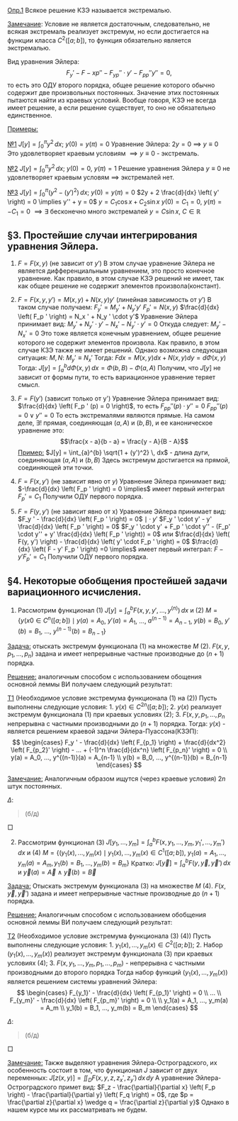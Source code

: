 <u>Опр.1</u> 
    Всякое решение КЗЭ называется экстремалью.

<u>Замечание</u>:
    Условие не является достаточным, следовательно, не всякая экстремаль реализует экстремум, но если достигается на функции класса $C^2([a;b])$, то функция обязательно является экстремалью.

Вид уравнения Эйлера:
    $$F_y ' - F-{xp} '' - F_{yp} '' \cdot y' - F_{pp} '' y'' = 0,$$
    то есть это ОДУ второго порядка, общее решение которого обычно содержит две произвольных постоянных.
    Значение этих постоянных пытаются найти из краевых условий.
    Вообще говоря, КЗЭ не всегда имеет решение, а если решение существует, то оно не обязательно единственное.

<u>Примеры:</u>

<u>№1</u>
    $J[y] = \int_{0}^{\pi} y^2 \, dx$; $y(0) = y(\pi) = 0$
    Уравнение Эйлера: $2y = 0$ $\implies$ $y \equiv 0$
    Это удовлетворяет краевым условиям $\implies y \equiv 0$ - экстремаль.

<u>№2</u>
    $J[y] = \int_{0}^{\pi} y^2 \, dx$; $y(0) = 0$, $y(\pi) = 1$
    Решение уравнения Эйлера $y \equiv 0$ не удовлетворяет краевым условям $\implies$ экстремалей нет.

<u>№3</u>
    $J[y] = \int_{0}^{\pi} (y^2 - (y')^2) \, dx$; $y(0) = y(\pi) = 0$
    $2y + 2 \frac{d}{dx} \left( y' \right) = 0 \implies y'' + y = 0$
    $y = C_1 \cos x + C_2 \sin x$
    $y(0) = C_1 = 0$, $y(\pi) = - C_1 = 0$ $\implies \exists$ бесконечно много экстремалей $y = C \sin x$, $C \in \mathbb{R}$

## §3. Простейшие случаи интегрирования уравнения Эйлера.

1. $F = F(x, y)$ (не зависит от $y'$)
    В этом случае уравнение Эйлера не является дифференциальным уравнением, это просто конечное уравнение.
    Как правило, в этом случае КЗЭ решений не имеет, так как общее решение не содержит элементов произвола(констант).

2. $F = F(x,y,y') = M(x, y) + N(x, y) y'$
    (линейная зависимость от $y'$)
    В таком случае получаем:
    $F_y ' = M_y ' + N_y ' y'$
    $F_p ' = N(x, y)$
    $\frac{d}{dx} \left( F_p ' \right) = N_x ' + N_y ' \cdot y'$
    Уравнение Эйлера принимает вид:
    $M_y ' + N_y ' \cdot y' - N_x ' - N_y ' \cdot y' = 0$
    Откуда следует: $M_y ' - N_x ' = 0$
    Это тоже является конечным уравнением, общее решение которого не содержит элементов произвола.
    Как правило, в этом случае КЗЭ также не имеет решений.
    Однако возможна следующая ситуация: $M, N$: $M_y ' \equiv N_x '$
    Тогда: $Fdx = M(x,y)dx + N(x,y)dy = d\Phi (x,y)$
    Тогда: $J[y] = \int_{a}^{b} d\Phi (x, y) \, dx = \Phi (b, B) - \Phi (a, A)$
    Получим, что $J[y]$ не зависит от формы пути, то есть вариационное уравнение теряет смысл.

3. $F = F(y')$ (зависит только от y')
    Уравнение Эйлера принимает вид:
    $\frac{d}{dx} \left( F_p ' (p) = 0 \right)$, то есть $F_{pp} '' (p) \cdot y'' = 0$
    $F_{pp} '' (p) = 0 \vee y'' =0$
    То есть экстремалями являются прямые.
    На самом деле, $\exists !$ прямая, соединяющая $(a, A)$ и $(b, B)$, и ее каноническое уравнение это:
    $$\frac{x - a}{b - a} = \frac{y - A}{B - A}$$
    <u>Пример:</u>
    $J[y] = \int_{a}^{b} \sqrt{1 + (y')^2} \, dx$ - длина дуги, соединяющая $(a, A)$ и $(b, B)$
    Здесь экстремум достигается на прямой, соединяющей эти точки.

4. $F = F(x,y')$ (не зависит явно от $y$)
    Уравнение Эйлера принимает вид:
    $-\frac{d}{dx} \left( F_p ' \right) = 0 \implies$ имеет первый интеграл $F_p ' = C_1$
    Получили ОДУ первого порядка.

5. $F = F(y, y')$ (не зависит явно от x)
    Уравнение Эйлера принимает вид:
    $F_y ' - \frac{d}{dx} \left( F_p ' \right) = 0$ $\mid \cdot y'$
    $F_y ' \cdot y' - y' \frac{d}{dx} \left( F_p ' \right) = 0$
    $F_y ' \cdot y' + F_p ' \cdot y'' - (F_p' \cdot y'' + y' \frac{d}{dx} \left( F_p ' \right)) = 0$
    или $\frac{d}{dx} \left( F(y, y') \right) - \frac{d}{dx} \left( y' \cdot F_p ' \right) = 0$
    $\frac{d}{dx} \left( F - y' F_p ' \right) =0 \implies$ имеет первый интеграл:
    $F - y'F_p' = C_1$
    Получили ОДУ первого порядка.

## §4. Некоторые обобщения простейшей задачи вариационного исчисления.

1. Рассмотрим функционал $(1)$ $J[y] = \int_{a}^{b} F(x, y, y', ..., y^{(n)}) \, dx$
    и $(2)$ $M = \{y(x0 \in C^n ([a;b]) \mid y(a) = A_0$, $y'(a) = A_1$, ..., $a^{(n-1)} = A_{n-1}$, $y(b) = B_0$, $y'(b) = B_1$, ..., $y^{(n-1)}(b) = B_{n-1}\}$

<u>Задача:</u> отыскать экстремум функционала $(1)$ на множестве $M$ $(2)$. $F(x, y, p_1, ..., p_n)$ задана и имеет непрерывные частные производные до $(n + 1)$ порядка.

<u>Решение:</u> аналогичным способом с использованием обощения основной леммы ВИ получаем следующий результат:

<u>Т1</u> (Необходимое условие экстремума функционала $(1)$ на $(2)$)
    Пусть выполнены следующие условия:
    1. $y(x) \in C^{2n}([a;b])$;
    2. $y(x)$ реализует экстремум функционала $(1)$ при краевых условиях $(2)$;
    3. $F(x, y, p_1, ..., p_n$ непрерывна с частными производными до $(n+1)$ порядка.
    Тогда: $y(x)$ - является решением краевой задачи Эйлера-Пуассона(КЗЭП):
$$
\begin{cases}
    F_y ' - \frac{d}{dx} \left( F_{p_1} \right) + \frac{d}{dx^2} \left( F_{p_2}' \right) - ... + (-1)^n \frac{d}{dx^n} \left( F_{p_n}' \right) = 0
    \\
    y(a) = A_0, ..., y^{(n-1)}(a) = A_{n-1}
    \\
    y(b) = B_0, ..., y^{(n-1)}(b) = B_{n-1}
\end{cases}
$$

<u>Замечание:</u> Аналогичным образом ищутся (через краевые условия) $2n$ штук постоянных.

$\Delta$:
> (б/д)

□

2. Рассмотрим функционал $(3)$ $J[y_1, ..., y_m] = \int_{a}^{b} F(x, y_1, ..., y_m, y_1', ..., y_m') \, dx$
    и $(4)$ $M = \{ (y_1(x), ..., y_m(x) \mid y_1(x), ..., y_m(x) \in C^1([a;b]),$
    $y_1(a) = A_1, ..., y_m(a) = A_m, y_1(b) = B_1, ..., y_m(b) = B_m\}$
    Кратко: $J[\vec{y}] = \int_{a}^{b} F(y, \vec{y}, \vec{y}') \, dx$ и $\vec{y}(a) = \vec{A}$ $\wedge$ $\vec{y}(b) = \vec{B}$

<u>Задача:</u>
    Отыскать экстремум функционала $(3)$ на множестве $M$ $(4)$. $F(x, \vec{y}, \vec{y}')$ задана и имеет непрерывные частные производные до $(n+1)$ порядка.

<u>Решение:</u>
    Аналогичным способом с использованием обобщения основной леммы ВИ получаем следующий результат:

<u>Т2</u> (Необходимое условие экстремума функционала $(3)$ $(4)$)
    Пусть выполнены следующие условия:
    1. $y_1(x), ..., y_m(x) \in C^2([a;b])$;
    2. Набор $(y_1(x), ..., y_m(x))$ реализует экстремум функционала $(3)$ при краевых условиях $(4)$;
    3. $F(x, y_1, ..., y_m, p_1, ..., p_m)$ - непрерывна с частными производными до второго порядка
    Тогда набор функций $(y_1(x), ..., y_m(x))$ является решением системы уравнений Эйлера:
$$
\begin{cases}
    F_{y_1}' - \frac{d}{dx} \left( F_{p_1}' \right) = 0
    \\
    ...
    \\
    F_{y_m}' - \frac{d}{dx} \left( F_{p_m}' \right) = 0
    \\
    \\
    y_1(a) = A_1, ..., y_m(a) = A_m
    \\
    y_1(b) = B_1, ..., y_m(b) = B_m
\end{cases}
$$

$\Delta$:
> (б/д)

□

<u>Замечание:</u> Также выделяют уравнения Эйлера-Остроградского, их особенность состоит в том, что функционал $J$ зависит от двух переменных:
    $J[z(x,y)] = \iint_{D} F(x, y, z, z_x', z_y') \, dx \, dy$
    А уравнение Эйлера-Остроградского примет вид:
    $F_z - \frac{\partial}{\partial x} \left( F_p \right) - \frac{\partial}{\partial y} \left( F_q \right) = 0$, где $p = \frac{\partial z}{\partial x} \wedge q = \frac{\partial z}{\partial y}$
    Однако в нашем курсе мы их рассматривать не будем.
